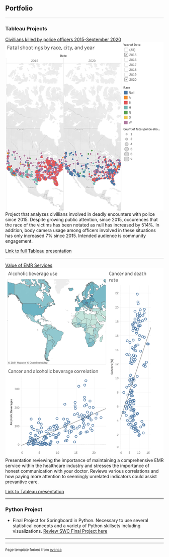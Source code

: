 ## Portfolio

---

### Tableau Projects

[Civillians killed by police officers 2015-September 2020](/sample_page)
<img src="images/SS for Github.png?raw=true"/>
Project that analyzes civillians involved in deadly encounters with police since 2015. Despite growing public attention, since 2015, occurences that the race of the victims has been notated as null has increased by 514%.  In addition, body camera usage among officers involved in these situations has only increased 7% since 2015.  Intended audience is community engagement.

[Link to full Tableau presentation](https://public.tableau.com/profile/robin.hunter1482#!/vizhome/FatalPoliceShootings2015-September2020/Fatalshootingsbyracecityandyear_1?publish=yes)

---
[Value of EMR Services](/pdf/sample_presentation.pdf)
<img src="images/Screen Shot 2021-02-20 at 13.13.54.png?raw=true"/>
Presentation reviewing the importance of maintaining a comprehensive EMR service within the healthcare industry and stresses the importance of honest communication with your doctor.  Reviews various correlations and how paying more attention to seemingly unrelated indicators could assist prevantive care.

[Link to Tableau presentation](https://public.tableau.com/profile/robin.hunter1482#!/vizhome/HealthIndicatorTechnicalPresentation1/Title)

---

### Python Project

- Final Project for Springboard in Python.  Necessary to use several statistical concepts and a variety of Python skillsets including visualizations.
[Review SWC Final Project here](https://github.com/rshunter77/rshunter77.github.io/blob/master/SWC%20Final%20python.ipynb)

---




---
<p style="font-size:11px">Page template forked from <a href="https://github.com/evanca/quick-portfolio">evanca</a></p>
<!-- Remove above link if you don't want to attibute -->

